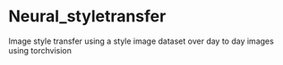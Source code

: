 # Neural_styletransfer
Image style transfer using a style image dataset over day to day images using torchvision
